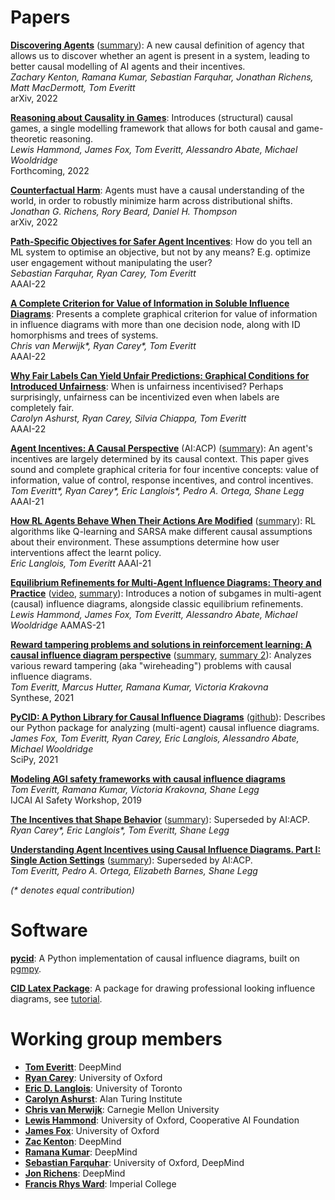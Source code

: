 
# Papers

**[Discovering Agents](https://arxiv.org/abs/2208.08345)** ([summary](https://www.alignmentforum.org/posts/XxX2CAoFskuQNkBDy/discovering-agents)):
A new causal definition of agency that allows us to discover whether an agent is present in a system, leading to better causal modelling of AI agents and their incentives.  
*Zachary Kenton, Ramana Kumar, Sebastian Farquhar, Jonathan Richens, Matt MacDermott, Tom Everitt*  
arXiv, 2022

**[Reasoning about Causality in Games](https://drive.google.com/file/d/1_OBLw9u29FrqROsLfhO6rIaWGK4xJ3il/view?usp=sharing)**:
Introduces (structural) causal games, a single modelling framework that allows for both causal and game-theoretic reasoning.  
*Lewis Hammond, James Fox, Tom Everitt, Alessandro Abate, Michael Wooldridge*  
Forthcoming, 2022

**[Counterfactual Harm](https://arxiv.org/abs/2204.12993)**:
Agents must have a causal understanding of the world, in order to robustly minimize harm across distributional shifts.  
*Jonathan G. Richens, Rory Beard, Daniel H. Thompson*  
arXiv, 2022

**[Path-Specific Objectives for Safer Agent Incentives](https://arxiv.org/abs/2204.10018)**:
How do you tell an ML system to optimise an objective, but not by any means? E.g. optimize user engagement without manipulating the user?  
*Sebastian Farquhar, Ryan Carey, Tom Everitt*  
AAAI-22

**[A Complete Criterion for Value of Information in Soluble Influence Diagrams](https://arxiv.org/abs/2202.11629)**:
Presents a complete graphical criterion for value of information in influence diagrams with more than one decision node, along with ID homorphisms and trees of systems.  
*Chris van Merwijk\*, Ryan Carey\*, Tom Everitt*  
AAAI-22


**[Why Fair Labels Can Yield Unfair Predictions: Graphical Conditions for Introduced Unfairness](https://arxiv.org/abs/2202.10816)**:
When is unfairness incentivised? Perhaps surprisingly, unfairness can be incentivized even when labels are completely fair.  
*Carolyn Ashurst, Ryan Carey, Silvia Chiappa, Tom Everitt*  
AAAI-22

**[Agent Incentives: A Causal Perspective](https://arxiv.org/abs/2102.01685)** (AI:ACP) ([summary](https://deepmindsafetyresearch.medium.com/progress-on-causal-influence-diagrams-a7a32180b0d1#b09d)): An agent's incentives are largely determined by its causal context. This paper gives sound and complete graphical criteria for four incentive concepts: value of information, value of control, response incentives, and control incentives.  
*Tom Everitt\*, Ryan Carey\*, Eric Langlois\*, Pedro A. Ortega, Shane Legg*
AAAI-21

**[How RL Agents Behave When Their Actions Are Modified](https://arxiv.org/abs/2102.07716)** ([summary](https://deepmindsafetyresearch.medium.com/progress-on-causal-influence-diagrams-a7a32180b0d1#3a5e)): RL algorithms like Q-learning and SARSA make different causal assumptions about their environment. These assumptions determine how user interventions affect the learnt policy.  
*Eric Langlois, Tom Everitt*
AAAI-21  

**[Equilibrium Refinements for Multi-Agent Influence Diagrams: Theory and Practice](https://arxiv.org/abs/2102.05008)** ([video](https://slideslive.com/38954945/equilibrium-refinements-for-multiagent-influence-diagrams-theory-and-practice), [summary](https://deepmindsafetyresearch.medium.com/progress-on-causal-influence-diagrams-a7a32180b0d1#0e30)): Introduces a notion of subgames in multi-agent (causal) influence diagrams, alongside classic equilibrium refinements.  
*Lewis Hammond, James Fox, Tom Everitt, Alessandro Abate, Michael Wooldridge*
AAMAS-21  

**[Reward tampering problems and solutions in reinforcement learning: A causal influence diagram perspective](https://arxiv.org/abs/1908.04734)** ([summary](https://medium.com/@deepmindsafetyresearch/designing-agent-incentives-to-avoid-reward-tampering-4380c1bb6cd), [summary 2](https://deepmindsafetyresearch.medium.com/progress-on-causal-influence-diagrams-a7a32180b0d1#4e50)): Analyzes various reward tampering (aka "wireheading") problems with causal influence diagrams.  
*Tom Everitt, Marcus Hutter, Ramana Kumar, Victoria Krakovna*  
Synthese, 2021

**[PyCID: A Python Library for Causal Influence Diagrams](http://conference.scipy.org/proceedings/scipy2021/pdfs/james_fox.pdf)** ([github](https://github.com/causalincentives/pycid)): Describes our Python package for analyzing (multi-agent) causal influence diagrams.  
*James Fox, Tom Everitt, Ryan Carey, Eric Langlois, Alessandro Abate, Michael Wooldridge*  
SciPy, 2021

**[Modeling AGI safety frameworks with causal influence diagrams](https://arxiv.org/abs/1906.08663)**  
*Tom Everitt, Ramana Kumar, Victoria Krakovna, Shane Legg*  
IJCAI AI Safety Workshop, 2019

**[The Incentives that Shape Behavior](https://arxiv.org/abs/2001.07118)** ([summary](https://towardsdatascience.com/new-paper-the-incentives-that-shape-behaviour-d6d8bb77d2e4)): Superseded by AI:ACP.  
*Ryan Carey\*, Eric Langlois\*, Tom Everitt, Shane Legg*

**[Understanding Agent Incentives using Causal Influence Diagrams. Part I: Single Action Settings](https://arxiv.org/abs/1902.09980)** ([summary](https://medium.com/@deepmindsafetyresearch/understanding-agent-incentives-with-causal-influence-diagrams-7262c2512486)): Superseded by AI:ACP.  
*Tom Everitt, Pedro A. Ortega, Elizabeth Barnes, Shane Legg*

*(\* denotes equal contribution)*


# Software

**[pycid](https://github.com/causalincentives/pycid)**: A Python implementation of causal influence diagrams, built on [pgmpy](https://pgmpy.org/).

**[CID Latex Package](https://github.com/causalincentives/cid-latex)**: A package for drawing professional looking influence diagrams, see [tutorial](https://causalincentives.github.io/cid-latex/CausalInfluenceDiagramLatexTutorial.html).



# Working group members

* **[Tom Everitt](https://www.tomeveritt.se/)**: DeepMind
* **[Ryan Carey](https://www.fhi.ox.ac.uk/team/ryan-carey/)**: University of Oxford
* **[Eric D. Langlois](https://www.linkedin.com/in/edtsft/?ppe=1)**: University of Toronto
* **[Carolyn Ashurst](https://www.fhi.ox.ac.uk/team/carolyn-ashurst/)**: Alan Turing Institute
* **[Chris van Merwijk](https://www.fhi.ox.ac.uk/team/chris-van-merwijk/)**: Carnegie Mellon University
* **[Lewis Hammond](http://www.cs.ox.ac.uk/people/lewis.hammond/)**: University of Oxford, Cooperative AI Foundation
* **[James Fox](http://www.cs.ox.ac.uk/people/james.fox/)**: University of Oxford
* **[Zac Kenton](https://zackenton.github.io/)**: DeepMind
* **[Ramana Kumar](https://scholar.google.co.uk/citations?user=OyX1-qYAAAAJ&hl=en)**: DeepMind
* **[Sebastian Farquhar](https://sebastianfarquhar.com/)**: University of Oxford, DeepMind
* **[Jon Richens](https://scholar.google.com/citations?user=VtfYF3EAAAAJ&hl=en)**: DeepMind
* **[Francis Rhys Ward](https://safeandtrustedai.org/person/francis-rhys-ward/)**: Imperial College
